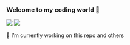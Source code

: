 ### Welcome to my coding world 👋

<!--
**ahmadmazen/ahmadmazen** is a ✨ _special_ ✨ repository because its `README.md` (this file) appears on your GitHub profile.

Here are some ideas to get you started:

- 🔭 I’m currently working on ...
- 🌱 I’m currently learning ...
- 👯 I’m looking to collaborate on ...
- 🤔 I’m looking for help with ...
- 💬 Ask me about ...
- 📫 How to reach me: ...
- 😄 Pronouns: ...
- ⚡ Fun fact: ...
-->

<p >
    <a href="https://linkedin.com/in/ahmed-r-mazen"><img src="https://img.shields.io/badge/linkedin-%230177B5?style=flat&logo=linkedin&logoColor=white"/></a>
    <a href="https://twitter.com/ahmadmazen"><img src="https://img.shields.io/badge/twitter-%231FA1F1?style=flat&logo=twitter&logoColor=white"/></a>
</p>
<p >
🔭 I’m currently working on this <a href="https://github.com/ahmadmazen/NeetCode150">repo</a> and others
</p>
